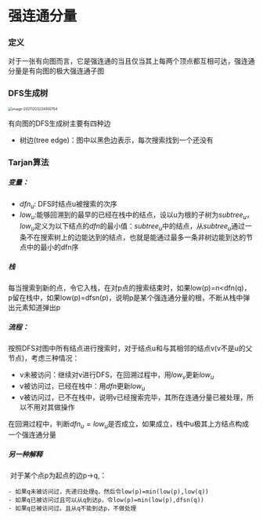 # 强连通分量

### 定义

​	对于一张有向图而言，它是强连通的当且仅当其上每两个顶点都互相可达，强连通分量是有向图的极大强连通子图

### DFS生成树

<img src="C:\Users\dell\AppData\Roaming\Typora\typora-user-images\image-20211203234930154.png" alt="image-20211203234930154" style="zoom:50%;" />

有向图的DFS生成树主要有四种边

- 树边(tree edge)：图中以黑色边表示，每次搜索找到一个还没有

### Tarjan算法

##### 变量：

- $dfn_u$: DFS时结点u被搜索的次序
- $low_u$:能够回溯到的最早的已经在栈中的结点，设以u为根的子树为$subtree_u$，$low_u$定义为以下结点的$dfn$的最小值：$subtree_u$中的结点，从$subtree_u$通过一条不在搜索树上的边能达到的结点，也就是能通过最多一条非树边能到达的节点中的最小的dfn序

##### 栈

​	每当搜索到新的点，令它入栈，在对p点的搜索结束时，如果low(p)=n<dfn(q)，p留在栈中，如果low(p)=dfsn(p)，说明p是某个强连通分量的根，不断从栈中弹出元素知道弹出p

##### 流程：

​	按照DFS对图中所有结点进行搜索时，对于结点u和与其相邻的结点v(v不是u的父节点)，考虑三种情况：

- v未被访问：继续对v进行DFS，在回溯过程中，用$low_v$更新$low_u$
- v被访问过，已经在栈中：用$dfn$更新$low_u$
- v被访问过，已不在栈中，说明v已经搜索完毕，其所在连通分量已被处理，所以不用对其做操作

在回溯过程中，判断$dfn_u=low_u$是否成立，如果成立，栈中u极其上方结点构成一个强连通分量

##### 另一种解释

​	对于某个点p为起点的边p->q,：

	- 如果q未被访问过，先递归处理q，然后令low(p)=min(low(p),low(q))
	- 如果q已被访问过且可以从q到达p，令low(p)=min(low(p),dfsn(q))
	- 如果q已被访问过。且从q不能到达p，不做处理

